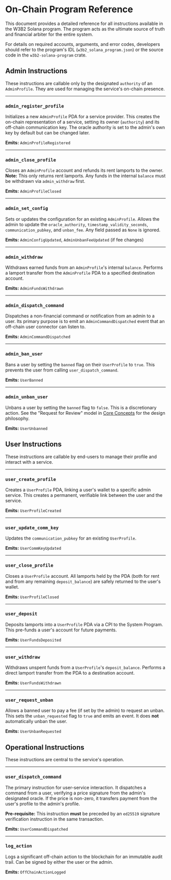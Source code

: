 # On-Chain Program Reference

This document provides a detailed reference for all instructions available in the W3B2 Solana program. The program acts as the ultimate source of truth and financial arbiter for the entire system.

For details on required accounts, arguments, and error codes, developers should refer to the program's IDL (`w3b2_solana_program.json`) or the source code in the `w3b2-solana-program` crate.

## Admin Instructions

These instructions are callable only by the designated `authority` of an `AdminProfile`. They are used for managing the service's on-chain presence.

---

### `admin_register_profile`
Initializes a new `AdminProfile` PDA for a service provider. This creates the on-chain representation of a service, setting its owner (`authority`) and its off-chain communication key. The oracle authority is set to the admin's own key by default but can be changed later.

**Emits:** `AdminProfileRegistered`

---

### `admin_close_profile`
Closes an `AdminProfile` account and refunds its rent lamports to the owner.
**Note:** This only returns rent lamports. Any funds in the internal `balance` must be withdrawn via `admin_withdraw` first.

**Emits:** `AdminProfileClosed`

---

### `admin_set_config`
Sets or updates the configuration for an existing `AdminProfile`. Allows the admin to update the `oracle_authority`, `timestamp_validity_seconds`, `communication_pubkey`, and `unban_fee`. Any field passed as `None` is ignored.

**Emits:** `AdminConfigUpdated`, `AdminUnbanFeeUpdated` (if fee changes)

---

### `admin_withdraw`
Withdraws earned funds from an `AdminProfile`'s internal `balance`. Performs a lamport transfer from the `AdminProfile` PDA to a specified destination account.

**Emits:** `AdminFundsWithdrawn`

---

### `admin_dispatch_command`
Dispatches a non-financial command or notification from an admin to a user. Its primary purpose is to emit an `AdminCommandDispatched` event that an off-chain user connector can listen to.

**Emits:** `AdminCommandDispatched`

---

### `admin_ban_user`
Bans a user by setting the `banned` flag on their `UserProfile` to `true`. This prevents the user from calling `user_dispatch_command`.

**Emits:** `UserBanned`

---

### `admin_unban_user`
Unbans a user by setting the `banned` flag to `false`. This is a discretionary action. See the "Request for Review" model in [Core Concepts](../architecture/concepts.md) for the design philosophy.

**Emits:** `UserUnbanned`

## User Instructions

These instructions are callable by end-users to manage their profile and interact with a service.

---

### `user_create_profile`
Creates a `UserProfile` PDA, linking a user's wallet to a specific admin service. This creates a permanent, verifiable link between the user and the service.

**Emits:** `UserProfileCreated`

---

### `user_update_comm_key`
Updates the `communication_pubkey` for an existing `UserProfile`.

**Emits:** `UserCommKeyUpdated`

---

### `user_close_profile`
Closes a `UserProfile` account. All lamports held by the PDA (both for rent and from any remaining `deposit_balance`) are safely returned to the user's wallet.

**Emits:** `UserProfileClosed`

---

### `user_deposit`
Deposits lamports into a `UserProfile` PDA via a CPI to the System Program. This pre-funds a user's account for future payments.

**Emits:** `UserFundsDeposited`

---

### `user_withdraw`
Withdraws unspent funds from a `UserProfile`'s `deposit_balance`. Performs a direct lamport transfer from the PDA to a destination account.

**Emits:** `UserFundsWithdrawn`

---

### `user_request_unban`
Allows a banned user to pay a fee (if set by the admin) to request an unban. This sets the `unban_requested` flag to `true` and emits an event. It does **not** automatically unban the user.

**Emits:** `UserUnbanRequested`

## Operational Instructions

These instructions are central to the service's operation.

---

### `user_dispatch_command`
The primary instruction for user-service interaction. It dispatches a command from a user, verifying a price signature from the admin's designated oracle. If the price is non-zero, it transfers payment from the user's profile to the admin's profile.

**Pre-requisite:** This instruction **must** be preceded by an `ed25519` signature verification instruction in the same transaction.

**Emits:** `UserCommandDispatched`

---

### `log_action`
Logs a significant off-chain action to the blockchain for an immutable audit trail. Can be signed by either the user or the admin.

**Emits:** `OffChainActionLogged`
